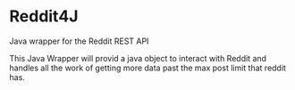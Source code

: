 # Reddit4J
Java wrapper for the Reddit REST API

This Java Wrapper will provid a java object to interact with Reddit and handles all the work of getting more data past
the max post limit that reddit has. 
